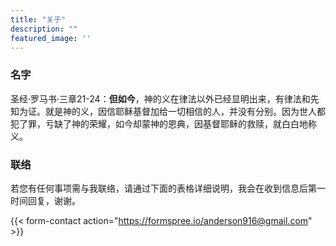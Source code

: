 ```yaml
---
title: "关于"
description: ""
featured_image: ''
---
```

### 名字

圣经·罗马书·三章21-24：**但如今**，神的义在律法以外已经显明出来，有律法和先知为证。就是神的义，因信耶稣基督加给一切相信的人，并没有分别。因为世人都犯了罪，亏缺了神的荣耀，如今却蒙神的恩典，因基督耶稣的救赎，就白白地称义。 
 
### 联络

若您有任何事项需与我联络，请通过下面的表格详细说明，我会在收到信息后第一时间回复，谢谢。 


{{< form-contact action="https://formspree.io/anderson916@gmail.com"  >}}
